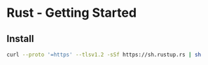 
# Rust - Getting Started

## Install

```bash
curl --proto '=https' --tlsv1.2 -sSf https://sh.rustup.rs | sh
```

